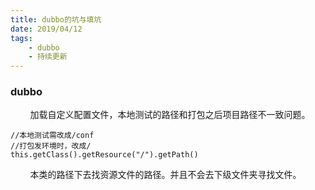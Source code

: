 ```yaml
---
title: dubbo的坑与填坑
date: 2019/04/12
tags: 
    - dubbo
    - 持续更新
---
```


### dubbo
&nbsp;&nbsp;&nbsp;&nbsp;&nbsp;&nbsp;&nbsp;&nbsp;加载自定义配置文件，本地测试的路径和打包之后项目路径不一致问题。
```
//本地测试需改成/conf
//打包发环境时，改成/
this.getClass().getResource("/").getPath()
```
&nbsp;&nbsp;&nbsp;&nbsp;&nbsp;&nbsp;&nbsp;&nbsp;本类的路径下去找资源文件的路径。并且不会去下级文件夹寻找文件。
<!-- more -->